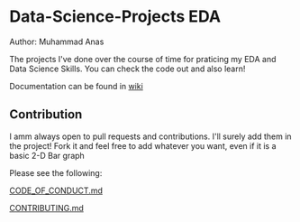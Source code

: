 # Data-Science-Projects EDA

Author:  Muhammad Anas

The projects I've done over the course of time for praticing my EDA and Data Science Skills. You can check the code out and also learn!
 
Documentation can be found in [wiki](https://github.com/muhammadanas365/Data-Science-Projects---EDA/wiki)

## Contribution

I amm always open to pull requests and contributions. I'll surely add them in the project! Fork it and feel free to add whatever you want, even if it is a basic 2-D Bar graph

Please  see the following:

[CODE_OF_CONDUCT.md](https://github.com/muhammadanas365/Data-Science-Projects---EDA/blob/main/CODE_OF_CONDUCT.md)

[CONTRIBUTING.md](https://github.com/muhammadanas365/Data-Science-Projects---EDA/blob/main/CONTRIBUTING.md)
